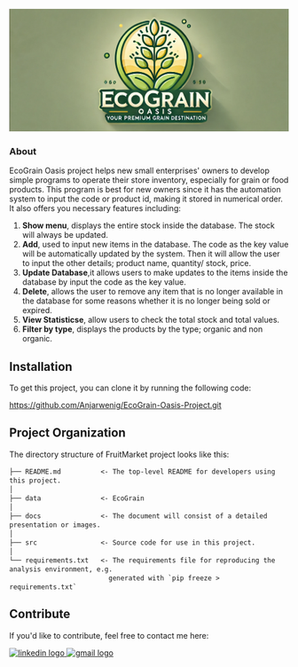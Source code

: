 
![Header](header.png)

### About

EcoGrain Oasis project helps new small enterprises' owners to develop simple programs to operate their store inventory, especially for grain or food products. This program is best for new owners since it has the automation system to input the code or product id, making it stored in numerical order. 
It also offers you necessary features including:


1. **Show menu**, displays the entire stock inside the database. The stock will always be updated.
2. **Add**, used to input new items in the database. The code as the key value will be automatically updated by the system. Then it will allow the user to input the other details; product name, quantity/ stock, price.
3. **Update Database**,it allows users to make updates to the items inside the database by input the code as the key value.
4. **Delete**, allows the user to remove any item that is no longer available in the database for some reasons whether it is no longer being sold or expired. 
5. **View Statisticse**, allow users to check the total stock and total values. 
6. **Filter by type**, displays the products by the type; organic and non organic. 

## Installation

To get this project, you can clone it by running the following code:

   https://github.com/Anjarwenig/EcoGrain-Oasis-Project.git

    
## Project Organization

The directory structure of FruitMarket project looks like this:

    ├── README.md          <- The top-level README for developers using this project.
    │
    ├── data               <- EcoGrain
    │
    ├── docs               <- The document will consist of a detailed presentation or images.
    │
    ├── src                <- Source code for use in this project.
    │
    └── requirements.txt   <- The requirements file for reproducing the analysis environment, e.g.
                             generated with `pip freeze > requirements.txt`

## Contribute

If you'd like to contribute, feel free to contact me here:

<a href="https://www.linkedin.com/in/galuh-anjarweni-b50368262/" target="_blank">
    <img src="https://raw.githubusercontent.com/maurodesouza/profile-readme-generator/master/src/assets/icons/social/linkedin/default.svg" width="52" height="40" alt="linkedin logo"/>
  </a>
  <a href="anjarwenig@gmail.com" target="_blank">
    <img src="https://raw.githubusercontent.com/maurodesouza/profile-readme-generator/master/src/assets/icons/social/gmail/default.svg"  width="52" height="40" alt="gmail logo"/>
  </a>

